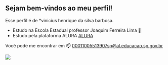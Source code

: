 ## Sejam bem-vindos ao meu perfil!

Esse perfil é de *vinicius henrique da silva barbosa.
- Estudo na Escola Estadual professor Joaquim Ferreira Lima 🏫
- Estudo pela plataforma ALURA [ALURA](www.alura.com)

Você pode me encontrar em 📫
00011005513907sp@al.educacao.sp.gov.br

![](https://media1.tenor.com/m/rmOSRULjBj4AAAAC/nufc-newcastle.gif)
